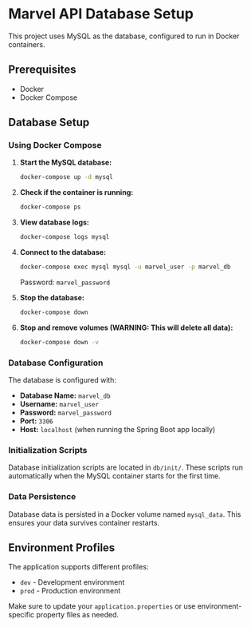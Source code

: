 # Marvel API Database Setup

This project uses MySQL as the database, configured to run in Docker containers.

## Prerequisites

- Docker
- Docker Compose

## Database Setup

### Using Docker Compose

1. **Start the MySQL database:**
   ```bash
   docker-compose up -d mysql
   ```

2. **Check if the container is running:**
   ```bash
   docker-compose ps
   ```

3. **View database logs:**
   ```bash
   docker-compose logs mysql
   ```

4. **Connect to the database:**
   ```bash
   docker-compose exec mysql mysql -u marvel_user -p marvel_db
   ```
   Password: `marvel_password`

5. **Stop the database:**
   ```bash
   docker-compose down
   ```

6. **Stop and remove volumes (WARNING: This will delete all data):**
   ```bash
   docker-compose down -v
   ```

### Database Configuration

The database is configured with:
- **Database Name:** `marvel_db`
- **Username:** `marvel_user`
- **Password:** `marvel_password`
- **Port:** `3306`
- **Host:** `localhost` (when running the Spring Boot app locally)

### Initialization Scripts

Database initialization scripts are located in `db/init/`. These scripts run automatically when the MySQL container starts for the first time.

### Data Persistence

Database data is persisted in a Docker volume named `mysql_data`. This ensures your data survives container restarts.

## Environment Profiles

The application supports different profiles:
- `dev` - Development environment
- `prod` - Production environment

Make sure to update your `application.properties` or use environment-specific property files as needed.